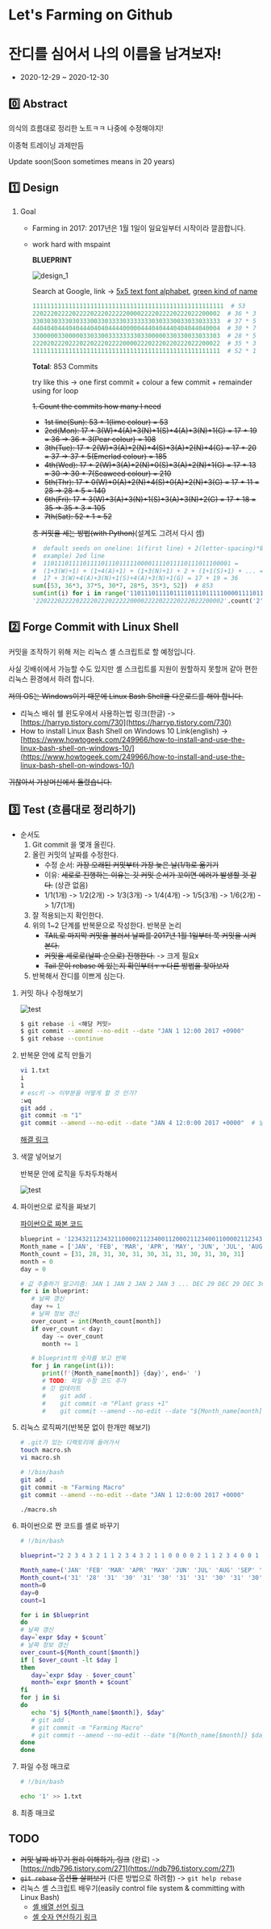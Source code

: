 # Let's Farming on Github

# 잔디를 심어서 나의 이름을 남겨보자!

- 2020-12-29 ~ 2020-12-30

## :zero: Abstract

의식의 흐름대로 정리한 노트ㅋㅋ 나중에 수정해야지!

이종혁 트레이닝 과제만듬

Update soon(Soon sometimes means in 20 years)

## :one: Design

1. Goal
   
   - Farming in 2017: 2017년은 1월 1일이 일요일부터 시작이라 깔끔합니다.
   - work hard with mspaint
      
     **BLUEPRINT**

     ![design_1](./photo/design_1.png)

     Search at Google, link -> [5x5 text font alphabet](https://www.google.com/search?q=5x5+text+font+alphabet&newwindow=1&source=lnmstbm=isch&sa=X&ved=2ahUKEwiz4NfvtfLtAhWFNaYKHVHvDmcQ_AUoAXoECBEQAw&biw=1536&bih=754), [green kind of name](https://www.google.com/search?q=green+kind+of+name&tbm=isch&ved=2ahUKEwjez9LTwfLtAhXvGKYKHZy-AtAQ2-cCegQIABAA&oq=green+kind+of+name&gs_lcp=CgNpbWcQAzoCCAA6CAgAELEDEIMBOgcIABCxAxBDOgQIABBDOgUIABCxAzoECAAQHjoGCAAQBRAeOgYIABAIEB5Q2BtYzDxg5j1oAHAAeACAAWyIAdEOkgEEMTAuOZgBAKABAaoBC2d3cy13aXotaW1nsAEAwAEB&sclient=img&ei=6sXqX96yG--xmAWc_YqADQ&bih=754&biw=1536#imgrc=VdfLP1YaRGmNmM)


     ```python
     11111111111111111111111111111111111111111111111111111  # 53
     2202220222202222022202222200002222022220222022200002  # 36 * 3
     3303030333030333003303333033333330303330033033033333  # 37 * 5
     4404040444040444040404444000004440404440404044040004  # 30 * 7
     3300000330000033033003333333303300000330330033033303  # 28 * 5
     2220202220222022022202222000022202220220222022200022  # 35 * 3
     1111111111111111111111111111111111111111111111111111  # 52 * 1
     ```
     
     **Total**: 853 Commits

     try like this -> one first commit + colour a few commit + remainder using for loop
   
     ~~1. Count the commits how many I need~~

     - ~~1st line(Sun): 53 * 1(lime colour) = 53~~
     - ~~2ed(Mon): 17 + 3(W)+4(A)+3(N)+1(S)+4(A)+3(N)+1(G) = 17 + 19 = 36 -> 36 * 3(Pear colour) = 108~~
     - ~~3th(Tue): 17 + 2(W)+3(A)+2(N)+4(S)+3(A)+2(N)+4(G) = 17 + 20 = 37 -> 37 * 5(Emerlad colour) = 185~~
     - ~~4th(Wed): 17 + 2(W)+3(A)+2(N)+0(S)+3(A)+2(N)+1(G) = 17 + 13 = 30 -> 30 * 7(Seaweed colour) = 210~~
     - ~~5th(Thr): 17 + 0(W)+0(A)+2(N)+4(S)+0(A)+2(N)+3(G) = 17 + 11 = 28 -> 28 * 5 = 140~~
     - ~~6th(Fri): 17 + 3(W)+3(A)+3(N)+1(S)+3(A)+3(N)+2(G) = 17 + 18 = 35 -> 35 * 3 = 105~~
     - ~~7th(Sat): 52 * 1 = 52~~

      ~~총 커밋을 세는 방법(with Python)~~(설계도 그려서 다시 셈)

      ```python
      #  default seeds on oneline: 1(first line) + 2(letter-spacing)*8(letters(7) & space(1)) = 17
      #  example) 2ed line
      #  1101110111101111011101111100001111011110111011100001 =
      #  (1+3(W)+1) + (1+4(A)+1) + (1+3(N)+1) + 2 + (1+1(S)+1) + ... =
      #  17 + 3(W)+4(A)+3(N)+1(S)+4(A)+3(N)+1(G) = 17 + 19 = 36
      sum([53, 36*3, 37*5, 30*7, 28*5, 35*3, 52])  # 853
      sum(int(i) for i in range('1101110111101111011101111100001111011110111011100001'))  # 17
      '2202220222202222022202222200002222022220222022200002'.count('2')  # 36
      ```
## :two: Forge Commit with Linux Shell

   커밋을 조작하기 위해 저는 리눅스 셸 스크립트로 할 예정입니다.

   사실 깃배쉬에서 가능할 수도 있지만 셸 스크립트를 지원이 원할하지 못할꺼 같아 편한 리눅스 환경에서 하려 합니다.

   ~~저의 OS는 Windows이기 때문에 Linux Bash Shell을 다운로드를 해야 합니다.~~

   - 리눅스 배쉬 쉘 윈도우에서 사용하는법 링크(한글) -> [https://harryp.tistory.com/730](https://harryp.tistory.com/730)
   - How to install Linux Bash Shell on Windows 10 Link(english) -> [https://www.howtogeek.com/249966/how-to-install-and-use-the-linux-bash-shell-on-windows-10/](https://www.howtogeek.com/249966/how-to-install-and-use-the-linux-bash-shell-on-windows-10/)

   ~~귀찮아서 가상머신에서 돌렸습니다.~~

## :three: Test (흐름대로 정리하기)

- 순서도
   1. Git commit 을 몇개 올린다.
   2. 올린 커밋의 날짜를 수정한다.
      - 수정 순서: ~~가장 오래된 커밋부터 가장 늦은 날(1/1)로 옮기기~~
      - 이유: ~~세로로 진행하는 이유는 깃 커밋 순서가 꼬이면 에러가 발생할 것 같다.~~ (상관 없음)
      - 1/1(1개) -> 1/2(2개) -> 1/3(3개) -> 1/4(4개) -> 1/5(3개) -> 1/6(2개) -> 1/7(1개)
   3. 잘 적용되는지 확인한다.
   4. 위의 1~2 단계를 반복문으로 작성한다.
      반복문 논리
      - ~~TAIL로 마지막 커밋을 불러서 날짜를 2017년 1월 1일부터 쭉 커밋을 시켜본다.~~
      - ~~커밋을 세로로(날짜 순으로) 진행한다.~~ -> 크게 필요x
      - ~~Tail 문이 rebase 에 있는지 확인부터ㅜㅜ다른 방법을 찾아보자~~
   5. 반복해서 잔디를 이쁘게 심는다.

1. 커밋 하나 수정해보기

   ![test](./photo/test1.png)

   ```bash
   $ git rebase -i <해당 커밋>
   $ git commit --amend --no-edit --date "JAN 1 12:00 2017 +0900"
   $ git rebase --continue
   ```

2. 반복문 안에 로직 만들기

   ```bash
   vi 1.txt
   i
   1
   # esc키 -> 이부분을 어떻게 할 것 인가?
   :wq
   git add .
   git commit -m "1"
   git commit --amend --no-edit --date "JAN 4 12:0:00 2017 +0000"  # 날짜 부분을 변수로 설정하여 넣기

   ```
   [해결 링크](https://stackoverflow.com/questions/17637591/how-to-detect-when-user-press-esc-and-do-something-in-shell-script/17640588)

3. 색깔 넣어보기

   반복문 안에 로직을 두차두차해서

   ![test](./photo/test2.png)


4. 파이썬으로 로직을 짜보기

   [파이썬으로 짜본 코드](./test.py)

   ```python
   blueprint = '12343211234321100002112340011200021123400110000211234321123432112340011200021103402112000211234001123432112343211000001120432112303211234021100000112343211234321123432112343211200301103030110303011030301103002112343211234321123400112000211034021120002112340011234321123432110000011204321123032112340211000001123432112343211200021103430110303011030301103002112343211'
   Month_name = ['JAN', 'FEB', 'MAR', 'APR', 'MAY', 'JUN', 'JUL', 'AUG', 'SEP', 'OCT', 'NOV', 'DEC']
   Month_count = [31, 28, 31, 30, 31, 30, 31, 31, 30, 31, 30, 31]
   month = 0
   day = 0

   # 값 추출하기 알고리즘: JAN 1 JAN 2 JAN 2 JAN 3 ... DEC 29 DEC 29 DEC 30 DEC 31
   for i in blueprint:
      # 날짜 갱신
      day += 1
      # 날짜 정보 갱신
      over_count = int(Month_count[month])
      if over_count < day:
         day -= over_count
         month += 1

      # blueprint의 숫자를 보고 반복
      for j in range(int(i)):
         print(f'{Month_name[month]} {day}', end=' ')
         # TODO: 파일 수정 코드 추가
         # 깃 업데이트
         #    git add .
         #    git commit -m "Plant grass +1"
         #    git commit --amend --no-edit --date "${Month_name[month]} ${day} 12:0:00 2017 +0000"
   ```

5. 리눅스 로직짜기(반복문 없이 한개만 해보기)

   ```bash
   # .git가 있는 디렉토리에 들어가서
   touch macro.sh
   vi macro.sh
   ```

   ```sh
   # !/bin/bash
   git add .
   git commit -m "Farming Macro"
   git commit --amend --no-edit --date "JAN 1 12:0:00 2017 +0000"
   ```

   ```bash
   ./macro.sh
   ```

6. 파이썬으로 짠 코드를 셸로 바꾸기

   ```sh
   # !/bin/bash

   blueprint="2 2 3 4 3 2 1 1 2 3 4 3 2 1 1 0 0 0 0 2 1 1 2 3 4 0 0 1 1 2 0 0 0 2 1 1 2 3 4 0 0 1 1 0 0 0 0 2 1 1 2 3 4 3 2 1 1 2 3 4 3 2 1 1 2 3 4 0 0 1 1 2 0 0 0 2 1 1 0 3 4 0 2 1 1 2 0 0 0 2 1 1 2 3 4 0 0 1 1 2 3 4 3 2 1 1 2 3 4 3 2 1 1 0 0 0 0 0 1 1 2 0 4 3 2 1 1 2 3 0 3 2 1 1 2 3 4 0 2 1 1 0 0 0 0 0 1 1 2 3 4 3 2 1 1 2 3 4 3 2 1 1 2 3 4 3 2 1 1 2 3 4 3 2 1 1 2 0 0 3 0 1 1 0 3 0 3 0 1 1 0 3 0 3 0 1 1 0 3 0 3 0 1 1 0 3 0 0 2 1 1 2 3 4 3 2 1 1 2 3 4 3 2 1 1 2 3 4 0 0 1 1 2 0 0 0 2 1 1 0 3 4 0 2 1 1 2 0 0 0 2 1 1 2 3 4 0 0 1 1 2 3 4 3 2 1 1 2 3 4 3 2 1 1 0 0 0 0 0 1 1 2 0 4 3 2 1 1 2 3 0 3 2 1 1 2 3 4 0 2 1 1 0 0 0 0 0 1 1 2 3 4 3 2 1 1 2 3 4 3 2 1 1 2 0 0 0 2 1 1 0 3 4 3 0 1 1 0 3 0 3 0 1 1 0 3 0 3 0 1 1 0 3 0 0 2 1 1 2 3 4 3 2 1 1"

   Month_name=('JAN' 'FEB' 'MAR' 'APR' 'MAY' 'JUN' 'JUL' 'AUG' 'SEP' 'OCT' 'NOV' 'DEC')
   Month_count=('31' '28' '31' '30' '31' '30' '31' '31' '30' '31' '30' '31')
   month=0
   day=0
   count=1

   for i in $blueprint
   do
   # 날짜 갱신
   day=`expr $day + $count`
   # 날짜 정보 갱신
   over_count=${Month_count[$month]}
   if [ $over_count -lt $day ]
   then
      day=`expr $day - $over_count`
      month=`expr $month + $count`
   fi
   for j in $i
   do
      echo "$j ${Month_name[$month]}, $day"
      # git add .
      # git commit -m "Farming Macro"
      # git commit --amend --no-edit --date "${Month_name[$month]} $day 12:0:00 2017 +0000"
   done
   done
   ```

7. 파일 수정 매크로

   ```sh
   # !/bin/bash

   echo '1' >> 1.txt
   ```

8. 최종 매크로

## TODO

- ~~커밋 날짜 바꾸기 원리 이해하기, 링크~~ (완료) -> [https://ndb796.tistory.com/271](https://ndb796.tistory.com/271)
- ~~`git rebase` 옵션들 살펴보기~~ (다른 방법으로 하려함) -> `git help rebase`
- 리눅스 셸 스크립트 배우기(easily control file system & committing with Linux Bash)
  - [셸 배열 선언 링크](https://blog.leocat.kr/notes/2018/02/18/shell-declare-list)
  - [셸 숫자 연산하기 링크](https://**euless**.tistory.com/51)
